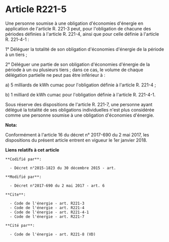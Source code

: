 # Article R221-5

Une personne soumise à une obligation d'économies d'énergie en application de l'article R. 221-3 peut, pour l'obligation de
chacune des périodes définies à l'article R. 221-4, ainsi que pour celle définie à l'article R. 221-4-1 :

1° Déléguer la totalité de son obligation d'économies d'énergie de la période à un tiers ;

2° Déléguer une partie de son obligation d'économies d'énergie de la période à un ou plusieurs tiers ; dans ce cas, le volume
de chaque délégation partielle ne peut pas être inférieur à :

a) 5 milliards de kWh cumac pour l'obligation définie à l'article R. 221-4 ;

b) 1 milliard de kWh cumac pour l'obligation définie à l'article R. 221-4-1.

Sous réserve des dispositions de l'article R. 221-7, une personne ayant délégué la totalité de ses obligations individuelles
n'est plus considérée comme une personne soumise à une obligation d'économies d'énergie.

**Nota:**

Conformément à l'article 16 du décret n° 2017-690 du 2 mai 2017, les dispositions du présent article entrent en vigueur le
1er janvier 2018.

**Liens relatifs à cet article**

	**Codifié par**:

	  - Décret n°2015-1823 du 30 décembre 2015 - art.

	**Modifié par**:

	  - Décret n°2017-690 du 2 mai 2017 - art. 6

	**Cite**:

	  - Code de l'énergie - art. R221-3
	  - Code de l'énergie - art. R221-4
	  - Code de l'énergie - art. R221-4-1
	  - Code de l'énergie - art. R221-7

	**Cité par**:

	  - Code de l'énergie - art. R221-8 (VD)
